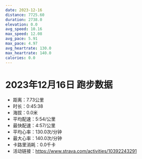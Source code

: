 ```yaml
---
date: 2023-12-16
distance: 7725.60
duration: 2738.0
elevation: 0.0
avg_speed: 10.16
max_speed: 12.08
avg_pace: 5.91
max_pace: 4.97
avg_heartrate: 130.0
max_heartrate: 140.0
calories: 0.0
---
```


# 2023年12月16日 跑步数据

- 距离：7.73公里
- 时长：0:45:38
- 海拔：0.0米
- 平均配速：5:54/公里
- 最快配速：4:57/公里
- 平均心率：130.0次/分钟
- 最大心率：140.0次/分钟
- 卡路里消耗：0.0千卡
- 活动链接：https://www.strava.com/activities/10392243291
